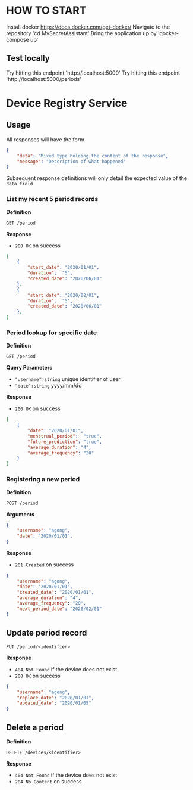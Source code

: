 # HOW TO START
Install docker https://docs.docker.com/get-docker/
Navigate to the repository 'cd MySecretAssistant'
Bring the application up by 'docker-compose up'

## Test locally
Try hitting this endpoint 'http://localhost:5000'
Try hitting this endpoint 'http://localhost:5000/periods'

# Device Registry Service

## Usage

All responses will have the form

```json
{
    "data": "Mixed type holding the content of the response",
    "message": "Description of what happened"
}
```

Subsequent response definitions will only detail the expected value of the `data field`

### List my recent 5 period records

**Definition**

`GET /period`

**Response**

- `200 OK` on success

```json
[
    {
        "start_date": "2020/01/01",
        "duration":  "5",
        "created_date": "2020/06/01"
    },
    {
        "start_date": "2020/02/01",
        "duration":  "5",
        "created_date": "2020/06/01"
    },
]
```

### Period lookup for specific date

**Definition**

`GET /period`

**Query Parameters**

- `"username":string` unique identifier of user
- `"date":string` yyyy/mm/dd

**Response**

- `200 OK` on success

```json
[
    {
        "date": "2020/01/01",
        "menstrual_period":  "true",
        "future_prediction": "true",
        "average_duration": "4",
        "average_frequency": "20"
    }
]
```

### Registering a new period

**Definition**

`POST /period`

**Arguments**
```json
{
    "username": "agong",
    "date": "2020/01/01",
}
```

**Response**

- `201 Created` on success

```json
{
    "username": "agong",
    "date": "2020/01/01",
    "created_date": "2020/01/01",
    "average_duration": "4",
    "average_frequency": "20",
    "next_period_date": "2020/02/01"
}
```

## Update period record

`PUT /period/<identifier>`

**Response**

- `404 Not Found` if the device does not exist
- `200 OK` on success

```json
{
    "username": "agong",
    "replace_date": "2020/01/01",
    "updated_date": "2020/01/05"
}
```

## Delete a period

**Definition**

`DELETE /devices/<identifier>`

**Response**

- `404 Not Found` if the device does not exist
- `204 No Content` on success
